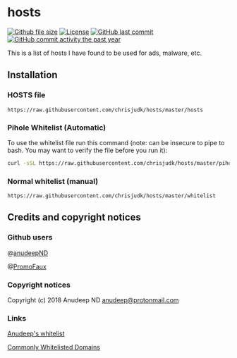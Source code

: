 # hosts

[![Github file size](https://img.shields.io/github/size/chrisjudk/hosts/hosts.svg?label=hosts+file+size)](github.com/chrisjudk/hosts/blob/master/hosts)
[![License](https://img.shields.io/github/license/chrisjudk/hosts.svg)](https://github.com/chrisjudk/hosts/blob/master/LICENSE)
[![GitHub last commit](https://img.shields.io/github/last-commit/chrisjudk/hosts.svg)](https://github.com/chrisjudk/chrisjudk/commits/master)
[![GitHub commit activity the past year](https://img.shields.io/github/commit-activity/y/chrisjudk/hosts.svg)](https://github.com/chrisjudk/hosts/graphs/commit-activity)

This is a list of hosts I have found to be used for ads, malware, etc.
## Installation
### HOSTS file
``` https://raw.githubusercontent.com/chrisjudk/hosts/master/hosts ```

### Pihole Whitelist (Automatic)
To use the whitelist file run this command (note: can be insecure to pipe to bash. You may want to verify the file before you run it):
``` bash
curl -sSL https://raw.githubusercontent.com/chrisjudk/hosts/master/pihole/whitelist.sh | bash
```

### Normal whitelist (manual)
``` https://raw.githubusercontent.com/chrisjudk/hosts/master/whitelist ```

## Credits and copyright notices
### Github users
@[anudeepND](https://github.com/anudeepND)

@[PromoFaux](https://github.com/PromoFaux)

### Copyright notices

Copyright (c) 2018 Anudeep ND <anudeep@protonmail.com>

### Links
[Anudeep's whitelist](https://github.com/anudeepND/whitelist)

[Commonly Whitelisted Domains](https://discourse.pi-hole.net/t/commonly-whitelisted-domains/212)
